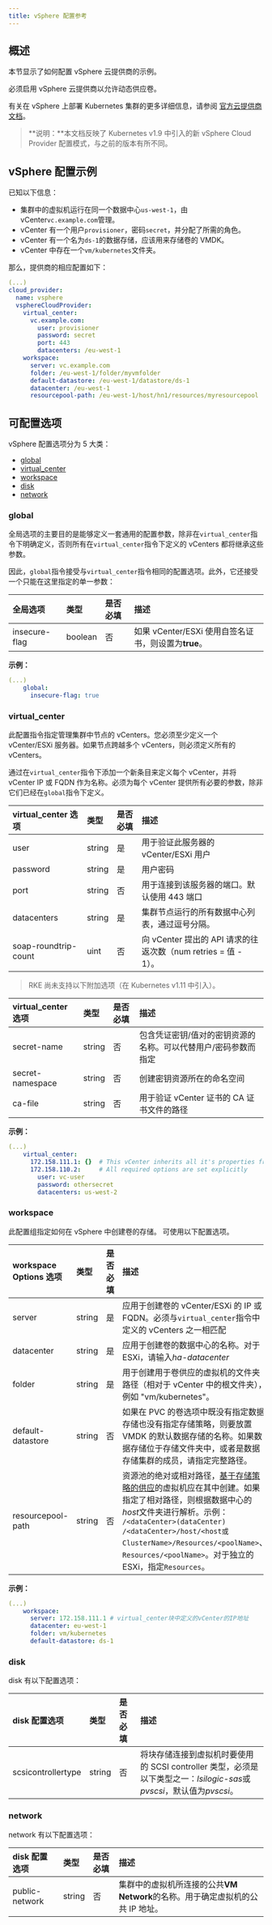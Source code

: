 ```yaml
---
title: vSphere 配置参考
---
```


## 概述

本节显示了如何配置 vSphere 云提供商的示例。

必须启用 vSphere 云提供商以允许动态供应卷。

有关在 vSphere 上部署 Kubernetes 集群的更多详细信息，请参阅 [官方云提供商文档](https://cloud-provider-vsphere.sigs.k8s.io/tutorials/kubernetes-on-vsphere-with-kubeadm.html)。

> **说明：**本文档反映了 Kubernetes v1.9 中引入的新 vSphere Cloud Provider 配置模式，与之前的版本有所不同。

## vSphere 配置示例

已知以下信息：

- 集群中的虚拟机运行在同一个数据中心`us-west-1`，由 vCenter`vc.example.com`管理。
- vCenter 有一个用户`provisioner`，密码`secret`，并分配了所需的角色。
- vCenter 有一个名为`ds-1`的数据存储，应该用来存储卷的 VMDK。
- vCenter 中存在一个`vm/kubernetes`文件夹。

那么，提供商的相应配置如下：

```yaml
(...)
cloud_provider:
  name: vsphere
  vsphereCloudProvider:
    virtual_center:
      vc.example.com:
        user: provisioner
        password: secret
        port: 443
        datacenters: /eu-west-1
    workspace:
      server: vc.example.com
      folder: /eu-west-1/folder/myvmfolder
      default-datastore: /eu-west-1/datastore/ds-1
      datacenter: /eu-west-1
      resourcepool-path: /eu-west-1/host/hn1/resources/myresourcepool

```

## 可配置选项

vSphere 配置选项分为 5 大类：

- [global](#global)
- [virtual_center](#virtual_center)
- [workspace](#workspace)
- [disk](#disk)
- [network](#network)

### global

全局选项的主要目的是能够定义一套通用的配置参数，除非在`virtual_center`指令下明确定义，否则所有在`virtual_center`指令下定义的 vCenters 都将继承这些参数。

因此，`global`指令接受与`virtual_center`指令相同的配置选项。此外，它还接受一个只能在这里指定的单一参数：

| 全局选项      | 类型    | 是否必填 | 描述                                                 |
| :------------ | :------ | :------- | :--------------------------------------------------- |
| insecure-flag | boolean | 否       | 如果 vCenter/ESXi 使用自签名证书，则设置为**true**。 |

**示例：**

```yaml
(...)
    global:
      insecure-flag: true
```

### virtual_center

此配置指令指定管理集群中节点的 vCenters。您必须至少定义一个 vCenter/ESXi 服务器。如果节点跨越多个 vCenters，则必须定义所有的 vCenters。

通过在`virtual_center`指令下添加一个新条目来定义每个 vCenter，并将 vCenter IP 或 FQDN 作为名称。必须为每个 vCenter 提供所有必要的参数，除非它们已经在`global`指令下定义。

| virtual_center 选项  | 类型   | 是否必填 | 描述                                                           |
| :------------------- | :----- | :------- | :------------------------------------------------------------- |
| user                 | string | 是       | 用于验证此服务器的 vCenter/ESXi 用户                           |
| password             | string | 是       | 用户密码                                                       |
| port                 | string | 否       | 用于连接到该服务器的端口。默认使用 443 端口                    |
| datacenters          | string | 是       | 集群节点运行的所有数据中心列表，通过逗号分隔。                 |
| soap-roundtrip-count | uint   | 否       | 向 vCenter 提出的 API 请求的往返次数（num retries = 值 - 1）。 |

> RKE 尚未支持以下附加选项（在 Kubernetes v1.11 中引入）。

| virtual_center 选项 | 类型   | 是否必填 | 描述                                                           |
| :------------------ | :----- | :------- | :------------------------------------------------------------- |
| secret-name         | string | 否       | 包含凭证密钥/值对的密钥资源的名称。可以代替用户/密码参数而指定 |
| secret-namespace    | string | 否       | 创建密钥资源所在的命名空间                                     |
| ca-file             | string | 否       | 用于验证 vCenter 证书的 CA 证书文件的路径                      |

**示例：**

```yaml
(...)
    virtual_center:
      172.158.111.1: {}  # This vCenter inherits all it's properties from global options
      172.158.110.2:     # All required options are set explicitly
        user: vc-user
        password: othersecret
        datacenters: us-west-2
```

### workspace

此配置组指定如何在 vSphere 中创建卷的存储。
可使用以下配置选项。

| workspace Options 选项 | 类型   | 是否必填 | 描述                                                                                                                                                                                                                                                                                                                                                                                 |
| :--------------------- | :----- | :------- | :----------------------------------------------------------------------------------------------------------------------------------------------------------------------------------------------------------------------------------------------------------------------------------------------------------------------------------------------------------------------------------- |
| server                 | string | 是       | 应用于创建卷的 vCenter/ESXi 的 IP 或 FQDN。必须与`virtual_center`指令中定义的 vCenters 之一相匹配                                                                                                                                                                                                                                                                                    |
| datacenter             | string | 是       | 应用于创建卷的数据中心的名称。对于 ESXi，请输入*ha-datacenter*                                                                                                                                                                                                                                                                                                                       |
| folder                 | string | 是       | 用于创建用于卷供应的虚拟机的文件夹路径（相对于 vCenter 中的根文件夹），例如 "vm/kubernetes"。                                                                                                                                                                                                                                                                                        |
| default-datastore      | string | 否       | 如果在 PVC 的卷选项中既没有指定数据存储也没有指定存储策略，则要放置 VMDK 的默认数据存储的名称。如果数据存储位于存储文件夹中，或者是数据存储集群的成员，请指定完整路径。                                                                                                                                                                                                              |
| resourcepool-path      | string | 否       | 资源池的绝对或相对路径，[基于存储策略的供应](https://vmware.github.io/vsphere-storage-for-kubernetes/documentation/policy-based-mgmt.html)的虚拟机应在其中创建。如果指定了相对路径，则根据数据中心的*host*文件夹进行解析。示例： `/<dataCenter>(dataCenter) /<dataCenter>/host/<host或ClusterName>/Resources/<poolName>`、`Resources/<poolName>`。对于独立的 ESXi，指定`Resources`。 |

**示例：**

```yaml
(...)
    workspace:
      server: 172.158.111.1 # virtual_center块中定义的vCenter的IP地址
      datacenter: eu-west-1
      folder: vm/kubernetes
      default-datastore: ds-1
```

### disk

disk 有以下配置选项：

| disk 配置选项      | 类型   | 是否必填 | 描述                                                                                                                  |
| :----------------- | :----- | :------- | :-------------------------------------------------------------------------------------------------------------------- |
| scsicontrollertype | string | 否       | 将块存储连接到虚拟机时要使用的 SCSI controller 类型，必须是以下类型之一：*lsilogic-sas*或*pvscsi*，默认值为*pvscsi*。 |

### network

network 有以下配置选项：

| disk 配置选项  | 类型   | 是否必填 | 描述                                                                           |
| :------------- | :----- | :------- | :----------------------------------------------------------------------------- |
| public-network | string | 否       | 集群中的虚拟机所连接的公共**VM Network**的名称。用于确定虚拟机的公共 IP 地址。 |
